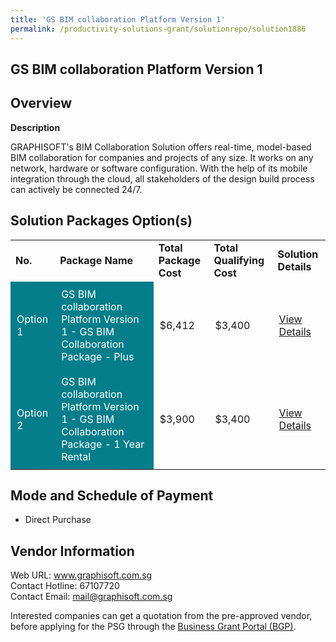 ```yaml
---
title: 'GS BIM collaboration Platform Version 1'
permalink: /productivity-solutions-grant/solutionrepo/solution1886
---
```


## GS BIM collaboration Platform Version 1

## Overview

**Description**

GRAPHISOFT's BIM Collaboration Solution offers real-time, model-based BIM collaboration for companies and projects of any size. It works on any network, hardware or software configuration. With the help of its mobile integration through the cloud, all stakeholders of the design build process can actively be connected 24/7.

## Solution Packages Option(s)

<table>
<tr>
<td><b>No.</b></td>
<td><b>Package Name</b></td>
<td><b>Total Package Cost</b></td>
<td><b>Total Qualifying Cost</b></td>
<td><b>Solution Details</b></td>
</tr>
<tr>
<td style='padding: 10px; background-color: #037E8A; color: #FFFFFF;'>Option 1</td>
<td style='padding: 10px; background-color: #037E8A; color: #FFFFFF;'>GS BIM collaboration Platform Version 1 - GS BIM Collaboration Package - Plus</td>
<td style='padding: 10px;'>$6,412</td>
<td style='padding: 10px;'>$3,400</td>
<td style='padding: 10px;'><a href='https://www.gobusiness.gov.sg/images/psg/Graphisoft_Asia_20200346_Desensitised_Annex_3_Part_1.pdf' target='_blank'>View Details</a></td>
</tr>
<tr>
<td style='padding: 10px; background-color: #037E8A; color: #FFFFFF;'>Option 2</td>
<td style='padding: 10px; background-color: #037E8A; color: #FFFFFF;'>GS BIM collaboration Platform Version 1 - GS BIM Collaboration Package - 1 Year Rental</td>
<td style='padding: 10px;'>$3,900</td>
<td style='padding: 10px;'>$3,400</td>
<td style='padding: 10px;'><a href='https://www.gobusiness.gov.sg/images/psg/Graphisoft_Asia_20200346_Desensitised_Annex_3_Part_2.pdf' target='_blank'>View Details</a></td>
</tr>
</table>

## Mode and Schedule of Payment

 - Direct Purchase

## Vendor Information

 Web URL: www.graphisoft.com.sg <br>Contact Hotline: 67107720 <br>Contact Email: mail@graphisoft.com.sg <br>

Interested companies can get a quotation from the pre-approved vendor, before applying for the PSG through the <a href='https://www.businessgrants.gov.sg/' target='_blank' rel='noopener'>Business Grant Portal (BGP)</a>.

<script src="/jquery/resize-tables.js"></script>
